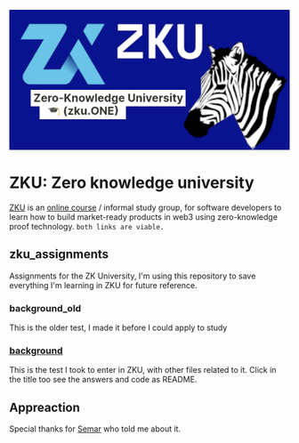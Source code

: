 ![!Theme Image](resources/zku_Banner_1.png)
# ZKU: Zero knowledge university

[ZKU](https://www.harmonyzku.one/) is an [online course](https://zku.one/) / informal study group, for software developers to learn how to build market-ready products in web3 using zero-knowledge proof technology. `both links are viable.`
## zku_assignments
Assignments for the ZK University, I'm using this repository to save everything I'm learning in ZKU for future reference.

### background_old 
This is the older test, I made it before I could apply to study

### [background](/background/README.md)
This is the test I took to enter in ZKU, with other files related to it.
Click in the title too see the answers and code as README.

## Appreaction

Special thanks for [Semar](https://www.linkedin.com/in/semar-augusto) who told me about it.
